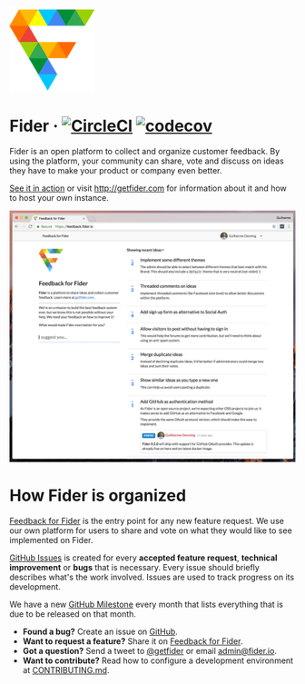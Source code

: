 ![](/public/assets/images/logo-small.png)

# Fider &middot; [![CircleCI](https://circleci.com/gh/getfider/fider/tree/master.svg?style=svg)](https://circleci.com/gh/getfider/fider/tree/master) [![codecov](https://codecov.io/gh/getfider/fider/branch/master/graph/badge.svg)](https://codecov.io/gh/getfider/fider)

Fider is an open platform to collect and organize customer feedback. By using the platform, your community can share, vote and discuss on ideas they have to make your product or company even better. 

[See it in action](https://feedback.fider.io/) or visit http://getfider.com for information about it and how to host your own instance.

![](etc/homepage.png)

# How Fider is organized

[Feedback for Fider](https://feedback.fider.io/) is the entry point for any new feature request. We use our own platform for users to share and vote on what they would like to see implemented on Fider.

[GitHub Issues](https://github.com/getfider/fider/issues) is created for every **accepted feature request**, **technical improvement** or **bugs** that is necessary. Every issue should briefly describes what's the work involved. Issues are used to track progress on its development.

We have a new [GitHub Milestone](https://github.com/getfider/fider/milestones) every month that lists everything that is due to be released on that month.

- **Found a bug?** Create an issue on [GitHub](https://github.com/getfider/fider/issues).
- **Want to request a feature?** Share it on [Feedback for Fider](https://feedback.fider.io/).
- **Got a question?** Send a tweet to [@getfider](twitter.com/getfider) or email admin@fider.io.
- **Want to contribute?** Read how to configure a development environment at [CONTRIBUTING.md](CONTRIBUTING.md).

